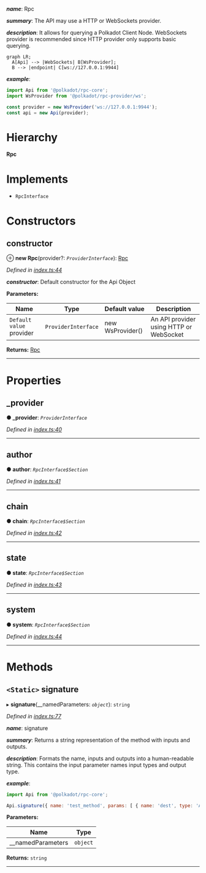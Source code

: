 

*__name__*: Rpc

*__summary__*: The API may use a HTTP or WebSockets provider.

*__description__*: It allows for querying a Polkadot Client Node. WebSockets provider is recommended since HTTP provider only supports basic querying.

```mermaid
graph LR;
  A[Api] --> |WebSockets| B[WsProvider];
  B --> |endpoint| C[ws://127.0.0.1:9944]
```

*__example__*:   

```javascript
import Api from '@polkadot/rpc-core';
import WsProvider from '@polkadot/rpc-provider/ws';

const provider = new WsProvider('ws://127.0.0.1:9944');
const api = new Api(provider);
```

# Hierarchy

**Rpc**

# Implements

* `RpcInterface`

# Constructors

<a id="constructor"></a>

##  constructor

⊕ **new Rpc**(provider?: *`ProviderInterface`*): [Rpc](_index_.rpc.md)

*Defined in [index.ts:44](https://github.com/polkadot-js/api/blob/b6dd43e/packages/rpc-core/src/index.ts#L44)*

*__constructor__*: Default constructor for the Api Object

**Parameters:**

| Name | Type | Default value | Description |
| ------ | ------ | ------ | ------ |
| `Default value` provider | `ProviderInterface` |  new WsProvider() |  An API provider using HTTP or WebSocket |

**Returns:** [Rpc](_index_.rpc.md)

___

# Properties

<a id="_provider"></a>

##  _provider

**● _provider**: *`ProviderInterface`*

*Defined in [index.ts:40](https://github.com/polkadot-js/api/blob/b6dd43e/packages/rpc-core/src/index.ts#L40)*

___
<a id="author"></a>

##  author

**● author**: *`RpcInterface$Section`*

*Defined in [index.ts:41](https://github.com/polkadot-js/api/blob/b6dd43e/packages/rpc-core/src/index.ts#L41)*

___
<a id="chain"></a>

##  chain

**● chain**: *`RpcInterface$Section`*

*Defined in [index.ts:42](https://github.com/polkadot-js/api/blob/b6dd43e/packages/rpc-core/src/index.ts#L42)*

___
<a id="state"></a>

##  state

**● state**: *`RpcInterface$Section`*

*Defined in [index.ts:43](https://github.com/polkadot-js/api/blob/b6dd43e/packages/rpc-core/src/index.ts#L43)*

___
<a id="system"></a>

##  system

**● system**: *`RpcInterface$Section`*

*Defined in [index.ts:44](https://github.com/polkadot-js/api/blob/b6dd43e/packages/rpc-core/src/index.ts#L44)*

___

# Methods

<a id="signature"></a>

## `<Static>` signature

▸ **signature**(__namedParameters: *`object`*): `string`

*Defined in [index.ts:77](https://github.com/polkadot-js/api/blob/b6dd43e/packages/rpc-core/src/index.ts#L77)*

*__name__*: signature

*__summary__*: Returns a string representation of the method with inputs and outputs.

*__description__*: Formats the name, inputs and outputs into a human-readable string. This contains the input parameter names input types and output type.

*__example__*:   

```javascript
import Api from '@polkadot/rpc-core';

Api.signature({ name: 'test_method', params: [ { name: 'dest', type: 'Address' } ], type: 'Address' }); // => test_method (dest: Address): Address
```

**Parameters:**

| Name | Type |
| ------ | ------ |
| __namedParameters | `object` |

**Returns:** `string`

___

